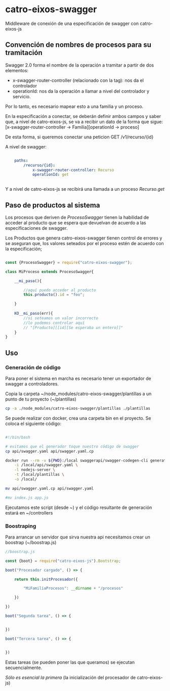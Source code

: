 # catro-eixos-swagger

Middleware de conexión de una especificación de swagger con catro-eixos-js

## Convención de nombres de procesos para su tramitación

Swagger 2.0 forma el nombre de la operación a tramitar a partir de dos elementos:

- x-swagger-router-controller (relacionado con la tag): nos da el controlador
- operationId: nos da la operación a llamar a nivel del controlador y servicio. 

Por lo tanto, es necesario mapear esto a una familia y un proceso. 

En la especificación a conectar, se deberán definir ambos campos y saber que, a nivel de catro-eixos-js, se va a 
recibir un dato de la forma que sigue: [x-swagger-router-controller -> Familia][operationId -> proceso]

De esta forma, si queremos conectar una peticion GET /v1/recurso/{id}

A nivel de swagger:

```yaml

    paths:
        /recurso/{id}:
            x-swagger-router-controller: Recurso
            operationId: get
        
```

Y a nivel de catro-eixos-js se recibirá una llamada a un proceso *Recurso.get*


## Paso de productos al sistema

Los procesos que deriven de *ProcesoSwagger* tienen la habilidad de acceder al producto que 
se espera que devuelvan de acuerdo a las especificaciones de swagger. 

Los Productos que genera catro-eixos-swagger tienen control de errores y se aseguran que, los valores seteados
por el proceso estén de acuerdo con la especificación;

```js

const {ProcesoSwagger} = require("catro-eixos-swagger");

class MiProceso extends ProcesoSwagger{

    __mi_paso(){

        //aquí puedo acceder al producto
        this.producto().id = "foo";

    }
    
    KO__mi_paso(err){
        //si seteamos un valor incorrecto
        //lo podemos controlar aquí
        // "[Producto][[id][Se esperaba un entero]]"
    }
}

```

## Uso

### Generación de código

Para poner el sistema en marcha es necesario tener un exportador de swagger a controladores. 

Copia la carpeta ~/node_modules/catro-eixos-swagger/plantillas a un punto de tu proyecto (~/plantillas)

```sh
cp -a ./node_modules/catro-eixos-swagger/plantillas ./plantillas
```

Se puede realizar con docker, crea una carpeta bin en el proyecto. Se coloca el siguiente código:

```sh

#!/bin/bash

# evitamos que el generador toque nuestro código de swagger
cp api/swagger.yaml api/swagger.yaml.cp

docker run --rm -v ${PWD}:/local swaggerapi/swagger-codegen-cli generate \
    -i /local/api/swagger.yaml \
    -l nodejs-server \
    -t /local/plantillas \
    -o /local/

mv api/swagger.yaml.cp api/swagger.yaml

#mv index.js app.js

```
Ejecutamos este script (desde ~) y el código resultante de generación estará en ~/controllers

### Boostraping

Para arrancar un servidor que sirva nuestra api necesitamos crear un boostrap (~/boostrap.js)

```js
//boostrap.js

const {boot} = require("catro-eixos-js").Bootstrap;

boot("Procesador cargado", () => {

    return this.initProcesador({

        "MiFamiliaProcesos": __dirname + "/procesos"

    })

})

boot("Segunda tarea", () => {


})

boot("Tercera tarea", () => {


})

```

Estas tareas (se pueden poner las que queramos) se ejecutan secuencialmente. 

*Sólo es esencial la primera* (la inicialización del procesador de catro-eixos-js)






